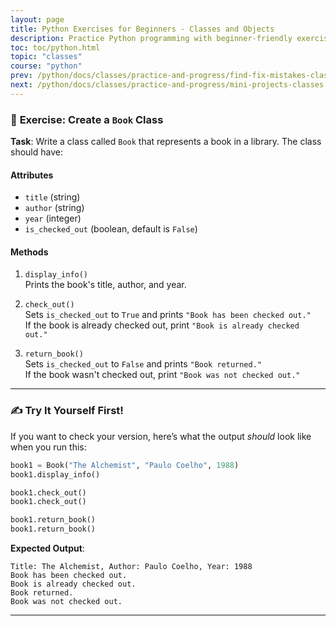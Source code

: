 ```yaml
---
layout: page
title: Python Exercises for Beginners - Classes and Objects
description: Practice Python programming with beginner-friendly exercises on classes and objects. Learn to define attributes, methods, and create objects with step-by-step tasks.
toc: toc/python.html
topic: "classes"
course: "python"
prev: /python/docs/classes/practice-and-progress/find-fix-mistakes-classes.html
next: /python/docs/classes/practice-and-progress/mini-projects-classes.html
---
```


### 🧠 **Exercise: Create a `Book` Class**

**Task**: Write a class called `Book` that represents a book in a library. The class should have:

#### **Attributes**
- `title` (string)
- `author` (string)
- `year` (integer)
- `is_checked_out` (boolean, default is `False`)

#### **Methods**
1. `display_info()`  
   Prints the book's title, author, and year.

2. `check_out()`  
   Sets `is_checked_out` to `True` and prints `"Book has been checked out."`  
   If the book is already checked out, print `"Book is already checked out."`

3. `return_book()`  
   Sets `is_checked_out` to `False` and prints `"Book returned."`  
   If the book wasn't checked out, print `"Book was not checked out."`

---

### ✍️ **Try It Yourself First!**

If you want to check your version, here’s what the output *should* look like when you run this:

```python
book1 = Book("The Alchemist", "Paulo Coelho", 1988)
book1.display_info()

book1.check_out()
book1.check_out()

book1.return_book()
book1.return_book()
```

**Expected Output**:
```
Title: The Alchemist, Author: Paulo Coelho, Year: 1988
Book has been checked out.
Book is already checked out.
Book returned.
Book was not checked out.
```

---
